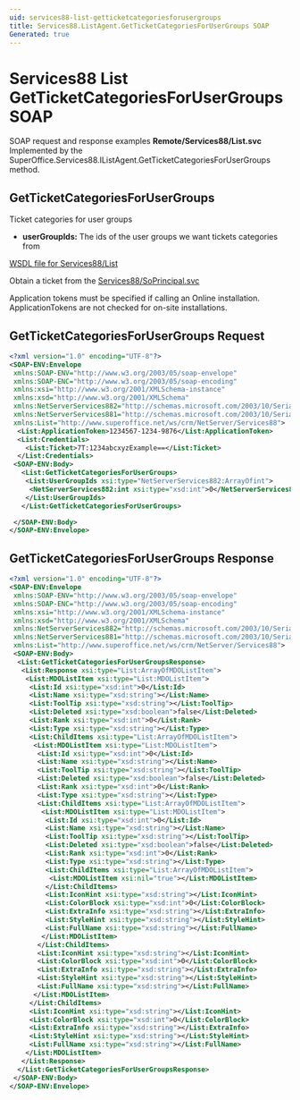 ```yaml
---
uid: services88-list-getticketcategoriesforusergroups
title: Services88.ListAgent.GetTicketCategoriesForUserGroups SOAP
Generated: true
---
```


# Services88 List GetTicketCategoriesForUserGroups SOAP

SOAP request and response examples **Remote/Services88/List.svc**
Implemented by the <see cref="M:SuperOffice.Services88.IListAgent.GetTicketCategoriesForUserGroups">SuperOffice.Services88.IListAgent.GetTicketCategoriesForUserGroups</see> method.

## GetTicketCategoriesForUserGroups

Ticket categories for user groups

* **userGroupIds:** The ids of the user groups we want tickets categories from



[WSDL file for Services88/List](../Services88-List.md)

Obtain a ticket from the [Services88/SoPrincipal.svc](../SoPrincipal/SoPrincipal.md)

Application tokens must be specified if calling an Online installation. ApplicationTokens are not checked for on-site installations.

## GetTicketCategoriesForUserGroups Request

```xml
<?xml version="1.0" encoding="UTF-8"?>
<SOAP-ENV:Envelope
 xmlns:SOAP-ENV="http://www.w3.org/2003/05/soap-envelope"
 xmlns:SOAP-ENC="http://www.w3.org/2003/05/soap-encoding"
 xmlns:xsi="http://www.w3.org/2001/XMLSchema-instance"
 xmlns:xsd="http://www.w3.org/2001/XMLSchema"
 xmlns:NetServerServices882="http://schemas.microsoft.com/2003/10/Serialization/Arrays"
 xmlns:NetServerServices881="http://schemas.microsoft.com/2003/10/Serialization/"
 xmlns:List="http://www.superoffice.net/ws/crm/NetServer/Services88">
  <List:ApplicationToken>1234567-1234-9876</List:ApplicationToken>
  <List:Credentials>
    <List:Ticket>7T:1234abcxyzExample==</List:Ticket>
  </List:Credentials>
 <SOAP-ENV:Body>
   <List:GetTicketCategoriesForUserGroups>
    <List:UserGroupIds xsi:type="NetServerServices882:ArrayOfint">
     <NetServerServices882:int xsi:type="xsd:int">0</NetServerServices882:int>
    </List:UserGroupIds>
   </List:GetTicketCategoriesForUserGroups>

 </SOAP-ENV:Body>
</SOAP-ENV:Envelope>

```


## GetTicketCategoriesForUserGroups Response

```xml
<?xml version="1.0" encoding="UTF-8"?>
<SOAP-ENV:Envelope
 xmlns:SOAP-ENV="http://www.w3.org/2003/05/soap-envelope"
 xmlns:SOAP-ENC="http://www.w3.org/2003/05/soap-encoding"
 xmlns:xsi="http://www.w3.org/2001/XMLSchema-instance"
 xmlns:xsd="http://www.w3.org/2001/XMLSchema"
 xmlns:NetServerServices882="http://schemas.microsoft.com/2003/10/Serialization/Arrays"
 xmlns:NetServerServices881="http://schemas.microsoft.com/2003/10/Serialization/"
 xmlns:List="http://www.superoffice.net/ws/crm/NetServer/Services88">
 <SOAP-ENV:Body>
  <List:GetTicketCategoriesForUserGroupsResponse>
   <List:Response xsi:type="List:ArrayOfMDOListItem">
    <List:MDOListItem xsi:type="List:MDOListItem">
     <List:Id xsi:type="xsd:int">0</List:Id>
     <List:Name xsi:type="xsd:string"></List:Name>
     <List:ToolTip xsi:type="xsd:string"></List:ToolTip>
     <List:Deleted xsi:type="xsd:boolean">false</List:Deleted>
     <List:Rank xsi:type="xsd:int">0</List:Rank>
     <List:Type xsi:type="xsd:string"></List:Type>
     <List:ChildItems xsi:type="List:ArrayOfMDOListItem">
      <List:MDOListItem xsi:type="List:MDOListItem">
       <List:Id xsi:type="xsd:int">0</List:Id>
       <List:Name xsi:type="xsd:string"></List:Name>
       <List:ToolTip xsi:type="xsd:string"></List:ToolTip>
       <List:Deleted xsi:type="xsd:boolean">false</List:Deleted>
       <List:Rank xsi:type="xsd:int">0</List:Rank>
       <List:Type xsi:type="xsd:string"></List:Type>
       <List:ChildItems xsi:type="List:ArrayOfMDOListItem">
        <List:MDOListItem xsi:type="List:MDOListItem">
         <List:Id xsi:type="xsd:int">0</List:Id>
         <List:Name xsi:type="xsd:string"></List:Name>
         <List:ToolTip xsi:type="xsd:string"></List:ToolTip>
         <List:Deleted xsi:type="xsd:boolean">false</List:Deleted>
         <List:Rank xsi:type="xsd:int">0</List:Rank>
         <List:Type xsi:type="xsd:string"></List:Type>
         <List:ChildItems xsi:type="List:ArrayOfMDOListItem">
          <List:MDOListItem xsi:nil="true"></List:MDOListItem>
         </List:ChildItems>
         <List:IconHint xsi:type="xsd:string"></List:IconHint>
         <List:ColorBlock xsi:type="xsd:int">0</List:ColorBlock>
         <List:ExtraInfo xsi:type="xsd:string"></List:ExtraInfo>
         <List:StyleHint xsi:type="xsd:string"></List:StyleHint>
         <List:FullName xsi:type="xsd:string"></List:FullName>
        </List:MDOListItem>
       </List:ChildItems>
       <List:IconHint xsi:type="xsd:string"></List:IconHint>
       <List:ColorBlock xsi:type="xsd:int">0</List:ColorBlock>
       <List:ExtraInfo xsi:type="xsd:string"></List:ExtraInfo>
       <List:StyleHint xsi:type="xsd:string"></List:StyleHint>
       <List:FullName xsi:type="xsd:string"></List:FullName>
      </List:MDOListItem>
     </List:ChildItems>
     <List:IconHint xsi:type="xsd:string"></List:IconHint>
     <List:ColorBlock xsi:type="xsd:int">0</List:ColorBlock>
     <List:ExtraInfo xsi:type="xsd:string"></List:ExtraInfo>
     <List:StyleHint xsi:type="xsd:string"></List:StyleHint>
     <List:FullName xsi:type="xsd:string"></List:FullName>
    </List:MDOListItem>
   </List:Response>
  </List:GetTicketCategoriesForUserGroupsResponse>
 </SOAP-ENV:Body>
</SOAP-ENV:Envelope>

```

